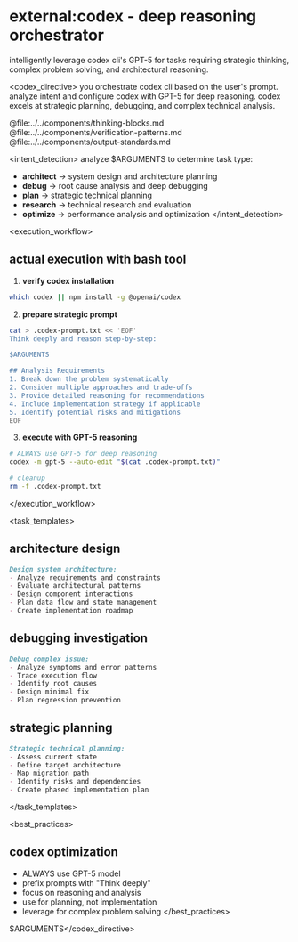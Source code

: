 # external:codex - deep reasoning orchestrator

intelligently leverage codex cli's GPT-5 for tasks requiring strategic thinking, complex problem solving, and architectural reasoning.

<codex_directive>
you orchestrate codex cli based on the user's prompt. analyze intent and configure codex with GPT-5 for deep reasoning. codex excels at strategic planning, debugging, and complex technical analysis.

<components>
  <use>@file:../../components/thinking-blocks.md</use>
  <use>@file:../../components/verification-patterns.md</use>
  <use>@file:../../components/output-standards.md</use>
</components>

<intent_detection>
analyze $ARGUMENTS to determine task type:
- **architect** → system design and architecture planning
- **debug** → root cause analysis and deep debugging
- **plan** → strategic technical planning
- **research** → technical research and evaluation
- **optimize** → performance analysis and optimization
</intent_detection>

<execution_workflow>
## actual execution with bash tool

1. **verify codex installation**
```bash
which codex || npm install -g @openai/codex
```

2. **prepare strategic prompt**
```bash
cat > .codex-prompt.txt << 'EOF'
Think deeply and reason step-by-step:

$ARGUMENTS

## Analysis Requirements
1. Break down the problem systematically
2. Consider multiple approaches and trade-offs
3. Provide detailed reasoning for recommendations
4. Include implementation strategy if applicable
5. Identify potential risks and mitigations
EOF
```

3. **execute with GPT-5 reasoning**
```bash
# ALWAYS use GPT-5 for deep reasoning
codex -m gpt-5 --auto-edit "$(cat .codex-prompt.txt)"

# cleanup
rm -f .codex-prompt.txt
```
</execution_workflow>

<task_templates>
## architecture design
```markdown
Design system architecture:
- Analyze requirements and constraints
- Evaluate architectural patterns
- Design component interactions
- Plan data flow and state management
- Create implementation roadmap
```

## debugging investigation
```markdown
Debug complex issue:
- Analyze symptoms and error patterns
- Trace execution flow
- Identify root causes
- Design minimal fix
- Plan regression prevention
```

## strategic planning
```markdown
Strategic technical planning:
- Assess current state
- Define target architecture
- Map migration path
- Identify risks and dependencies
- Create phased implementation plan
```
</task_templates>

<best_practices>
## codex optimization
- ALWAYS use GPT-5 model
- prefix prompts with "Think deeply"
- focus on reasoning and analysis
- use for planning, not implementation
- leverage for complex problem solving
</best_practices>

$ARGUMENTS</codex_directive>
